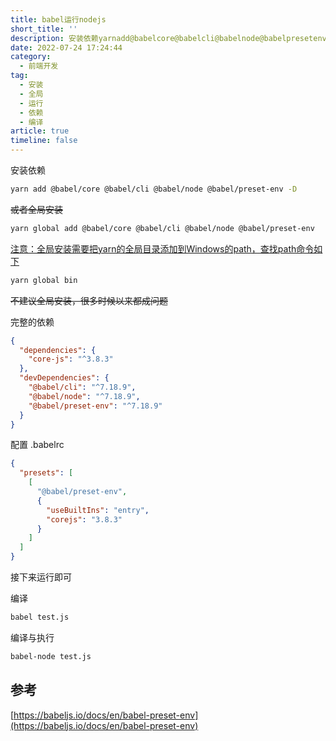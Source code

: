 ```yaml
---
title: babel运行nodejs
short_title: ''
description: 安装依赖yarnadd@babelcore@babelcli@babelnode@babelpresetenvd或者全局安装yarnglobaladd@babelcore@babelcli@babelnode@babelpresetenv注意_全局安装需要把yarn的全局目录添加到windows的path查找path命令如下yarnglobalbin不建议全局安装很多时候以来都成问题完整的依赖{_{}_{}}配置babelrc{_[[{}]]}接下来运行即可编译babeltestjs编译与执行babeln
date: 2022-07-24 17:24:44
category:
  - 前端开发
tag:
  - 安装
  - 全局
  - 运行
  - 依赖
  - 编译
article: true
timeline: false
---
```

安装依赖

```bash
yarn add @babel/core @babel/cli @babel/node @babel/preset-env -D
```

~~或者全局安装~~

```bash
yarn global add @babel/core @babel/cli @babel/node @babel/preset-env
```

<u>注意：全局安装需要把yarn的全局目录添加到Windows的path，查找path命令如下</u>

```bash
yarn global bin
```

~~不建议全局安装，很多时候以来都成问题~~

完整的依赖

```json
{
  "dependencies": {
    "core-js": "^3.8.3"
  },
  "devDependencies": {
    "@babel/cli": "^7.18.9",
    "@babel/node": "^7.18.9",
    "@babel/preset-env": "^7.18.9"
  }
}
```

配置 .babelrc

```json
{
  "presets": [
    [
      "@babel/preset-env",
      {
        "useBuiltIns": "entry",
        "corejs": "3.8.3"
      }
    ]
  ]
}
```

接下来运行即可

编译

```bash
babel test.js
```

编译与执行

```bash
babel-node test.js
```

## 参考

[https://babeljs.io/docs/en/babel-preset-env](https://babeljs.io/docs/en/babel-preset-env)

‍